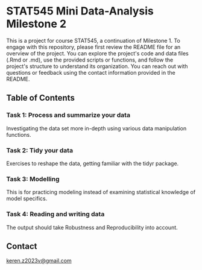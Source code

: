 # STAT545 Mini Data-Analysis Milestone 2

This is a project for course STAT545, a continuation of Milestone 1. To engage with this repository, please first review the README file for an overview of the project. You can explore the project's code and data files (.Rmd or .md), use the provided scripts or functions, and follow the project's structure to understand its organization. You can reach out with questions or feedback using the contact information provided in the README.
## Table of Contents
### Task 1: Process and summarize your data
Investigating the data set more in-depth using various data manipulation functions.
### Task 2: Tidy your data
Exercises to reshape the data, getting familiar with the tidyr package.
### Task 3: Modelling
This is for practicing modeling instead of examining statistical knowledge of model specifics.
### Task 4: Reading and writing data
The output should take Robustness and Reproducibility into account.

## Contact
keren.z2023v@gmail.com
